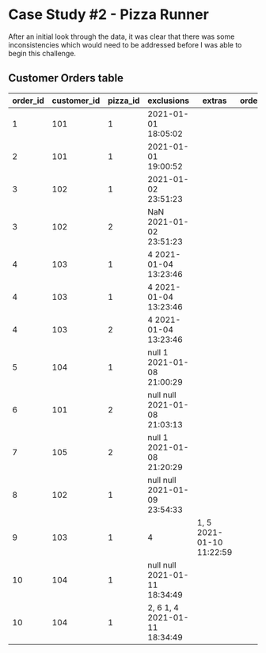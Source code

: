 # Case Study #2 - Pizza Runner

After an initial look through the data, it was clear that there was some inconsistencies which would need to be addressed before I was able to begin this challenge.

## Customer Orders table

|order_id	|customer_id	|pizza_id	|exclusions	|extras	|order_time|
|--|--|--|--|--|--|
1	|101|	1	| 	 	2021-01-01 18:05:02
2	|101|	1|	 	 	2021-01-01 19:00:52
3	|102|	1	| 	 	2021-01-02 23:51:23
3	|102|	2	| 	NaN	2021-01-02 23:51:23
4	|103|	1	|4	 	2021-01-04 13:23:46
4	|103|	1|	4	 	2021-01-04 13:23:46
4	|103|	2|	4	 	2021-01-04 13:23:46
5	|104	|1|	null	1	2021-01-08 21:00:29
6	|101|	2|	null	null	2021-01-08 21:03:13
7	|105	|2|	null	1	2021-01-08 21:20:29
8	|102	|1|	null	null	2021-01-09 23:54:33
9	|103|	1|	4|	1, 5	2021-01-10 11:22:59
10	|104	|1|	null	null	2021-01-11 18:34:49
10	|104	|1|	2, 6	1, 4	2021-01-11 18:34:49
